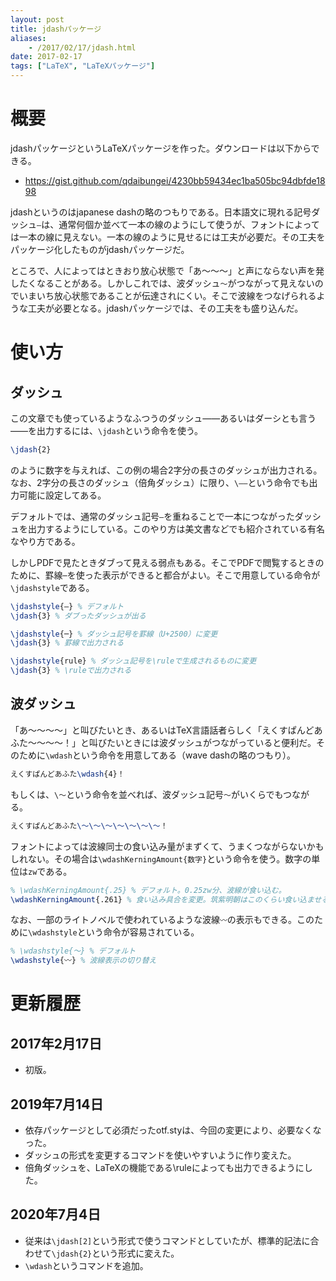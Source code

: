 ```yaml
---
layout: post
title: jdashパッケージ
aliases:
    - /2017/02/17/jdash.html
date: 2017-02-17
tags: ["LaTeX", "LaTeXパッケージ"]
---
```



# 概要
jdashパッケージというLaTeXパッケージを作った。ダウンロードは以下からできる。

- <https://gist.github.com/qdaibungei/4230bb59434ec1ba505bc94dbfde1898>

jdashというのはjapanese dashの略のつもりである。日本語文に現れる記号ダッシュ`―`は、通常何個か並べて一本の線のようにして使うが、フォントによっては一本の線に見えない。一本の線のように見せるには工夫が必要だ。その工夫をパッケージ化したものがjdashパッケージだ。

ところで、人によってはときおり放心状態で「あ～～～」と声にならない声を発したくなることがある。しかしこれでは、波ダッシュ`～`がつながって見えないのでいまいち放心状態であることが伝達されにくい。そこで波線をつなげられるような工夫が必要となる。jdashパッケージでは、その工夫をも盛り込んだ。

# 使い方
## ダッシュ
この文章でも使っているようなふつうのダッシュ――あるいはダーシとも言う――を出力するには、`\jdash`という命令を使う。

```LaTeX
\jdash{2}
```

のように数字を与えれば、この例の場合2字分の長さのダッシュが出力される。なお、2字分の長さのダッシュ（倍角ダッシュ）に限り、`\――`という命令でも出力可能に設定してある。

デフォルトでは、通常のダッシュ記号`―`を重ねることで一本につながったダッシュを出力するようにしている。このやり方は美文書などでも紹介されている有名なやり方である。

しかしPDFで見たときダブって見える弱点もある。そこでPDFで閲覧するときのために、罫線`─`を使った表示ができると都合がよい。そこで用意している命令が`\jdashstyle`である。

```LaTeX
\jdashstyle{―} % デフォルト
\jdash{3} % ダブったダッシュが出る

\jdashstyle{─} % ダッシュ記号を罫線（U+2500）に変更
\jdash{3} % 罫線で出力される

\jdashstyle{rule} % ダッシュ記号を\ruleで生成されるものに変更
\jdash{3} % \ruleで出力される
```

## 波ダッシュ
「あ～～～～」と叫びたいとき、あるいはTeX言語話者らしく「えくすぱんどあふた～～～～！」と叫びたいときには波ダッシュがつながっていると便利だ。そのために`\wdash`という命令を用意してある（wave dashの略のつもり）。

```LaTeX
えくすぱんどあふた\wdash{4}！
```

もしくは、`\～`という命令を並べれば、波ダッシュ記号`～`がいくらでもつながる。

```LaTeX
えくすぱんどあふた\～\～\～\～\～\～\～！
```

フォントによっては波線同士の食い込み量がまずくて、うまくつながらないかもしれない。その場合は`\wdashKerningAmount{数字}`という命令を使う。数字の単位は`zw`である。

```LaTeX
% \wdashKerningAmount{.25} % デフォルト。0.25zw分、波線が食い込む。
\wdashKerningAmount{.261} % 食い込み具合を変更。筑紫明朝はこのくらい食い込ませるとうまく波線がつながる。
```

なお、一部のライトノベルで使われているような波線`〰`の表示もできる。このために`\wdashstyle`という命令が容易されている。

```LaTeX
% \wdashstyle{〜} % デフォルト
\wdashstyle{〰} % 波線表示の切り替え
```


# 更新履歴
## 2017年2月17日
- 初版。

## 2019年7月14日
- 依存パッケージとして必須だったotf.styは、今回の変更により、必要なくなった。
- ダッシュの形式を変更するコマンドを使いやすいように作り変えた。
- 倍角ダッシュを、LaTeXの機能である\\ruleによっても出力できるようにした。

## 2020年7月4日
- 従来は`\jdash[2]`という形式で使うコマンドとしていたが、標準的記法に合わせて`\jdash{2}`という形式に変えた。
- `\wdash`というコマンドを追加。
